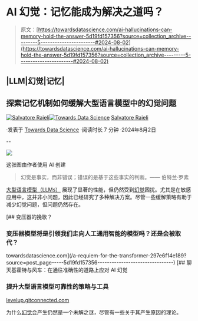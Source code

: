 # AI 幻觉：记忆能成为解决之道吗？

> 原文：[https://towardsdatascience.com/ai-hallucinations-can-memory-hold-the-answer-5d19fd157356?source=collection_archive---------5-----------------------#2024-08-02](https://towardsdatascience.com/ai-hallucinations-can-memory-hold-the-answer-5d19fd157356?source=collection_archive---------5-----------------------#2024-08-02)

## |LLM|幻觉|记忆|

## 探索记忆机制如何缓解大型语言模型中的幻觉问题

[](https://salvatore-raieli.medium.com/?source=post_page---byline--5d19fd157356--------------------------------)[![Salvatore Raieli](../Images/6bb4520e2df40d20283e7283141b5e06.png)](https://salvatore-raieli.medium.com/?source=post_page---byline--5d19fd157356--------------------------------)[](https://towardsdatascience.com/?source=post_page---byline--5d19fd157356--------------------------------)[![Towards Data Science](../Images/a6ff2676ffcc0c7aad8aaf1d79379785.png)](https://towardsdatascience.com/?source=post_page---byline--5d19fd157356--------------------------------) [Salvatore Raieli](https://salvatore-raieli.medium.com/?source=post_page---byline--5d19fd157356--------------------------------)

·发表于 [Towards Data Science](https://towardsdatascience.com/?source=post_page---byline--5d19fd157356--------------------------------) ·阅读时长 7 分钟 ·2024年8月2日

--

![](../Images/ab04aad53a7622f67a63d9781cf73c1b.png)

这张图由作者使用 AI 创建

> 幻觉是事实，而非错误；错误的是基于这些事实的判断。—— 伯特兰·罗素

[大型语言模型（LLMs）](https://github.com/SalvatoreRa/tutorial/blob/main/artificial%20intelligence/FAQ.md#:~:text=What%20is%20a%20Large%20Language%20Model%20(LLM)%3F) 展现了显著的性能，但仍然受到[幻觉](https://github.com/SalvatoreRa/tutorial/blob/main/artificial%20intelligence/FAQ.md#:~:text=What%20does%20it%20mean%20LLM%27s%20hallucination%3F)困扰。尤其是在敏感应用中，这并非小问题，因此已经研究了多种解决方案。尽管一些缓解策略有助于减少幻觉问题，但问题仍然存在。

[](/a-requiem-for-the-transformer-297e6f14e189?source=post_page-----5d19fd157356--------------------------------) [## 变压器的挽歌？

### 变压器模型将是引领我们走向人工通用智能的模型吗？还是会被取代？

towardsdatascience.com](/a-requiem-for-the-transformer-297e6f14e189?source=post_page-----5d19fd157356--------------------------------) [](https://levelup.gitconnected.com/chat-quijote-and-the-windmills-navigating-ai-hallucinations-on-the-path-to-accuracy-0aaecf46354c?source=post_page-----5d19fd157356--------------------------------) [## 聊天基霍特与风车：在通往准确性的道路上应对 AI 幻觉

### 提升大型语言模型可靠性的策略与工具

[levelup.gitconnected.com](https://levelup.gitconnected.com/chat-quijote-and-the-windmills-navigating-ai-hallucinations-on-the-path-to-accuracy-0aaecf46354c?source=post_page-----5d19fd157356--------------------------------)

为什么[幻觉](https://github.com/SalvatoreRa/tutorial/blob/main/artificial%20intelligence/FAQ.md#:~:text=What%20does%20it%20mean%20LLM%27s%20hallucination%3F)会产生仍然是一个未解之谜，尽管有一些关于其产生原因的理论。
